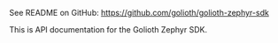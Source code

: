 See README on GitHub: https://github.com/golioth/golioth-zephyr-sdk

This is API documentation for the Golioth Zephyr SDK.

